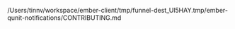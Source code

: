 /Users/tinnv/workspace/ember-client/tmp/funnel-dest_Ul5HAY.tmp/ember-qunit-notifications/CONTRIBUTING.md